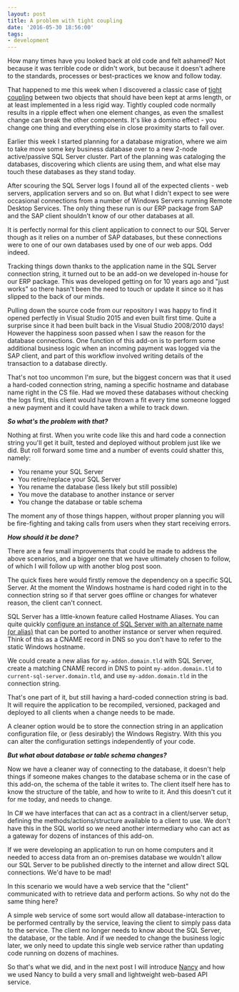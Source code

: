 ```yaml
---
layout: post
title: A problem with tight coupling
date: '2016-05-30 18:56:00'
tags:
- development
---
```


How many times have you looked back at old code and felt ashamed? Not because it was terrible code or didn't work, but because it doesn't adhere to the standards, processes or best-practices we know and follow today.

That happened to me this week when I discovered a classic case of [tight coupling](https://en.wikipedia.org/wiki/Coupling_(computer_programming)) between two objects that should have been kept at arms length, or at least implemented in a less rigid way. Tightly coupled code normally results in a ripple effect when one element changes, as even the smallest change can break the other components. It's like a domino effect - you change one thing and everything else in close proximity starts to fall over.

Earlier this week I started planning for a database migration, where we aim to take move some key business database over to a new 2-node active/passive SQL Server cluster. Part of the planning was cataloging the databases, discovering which clients are using them, and what else may touch these databases as they stand today.

After scouring the SQL Server logs I found all of the expected clients - web servers, application servers and so on. But what I didn't expect to see were occasional connections from a number of Windows Servers running Remote Desktop Services. The only thing these run is our ERP package from SAP and the SAP client shouldn't know of our other databases at all.

It is perfectly normal for this client application to connect to our SQL Server though as it relies on a number of SAP databases, but these connections were to one of our own databases used by one of our web apps. Odd indeed.

Tracking things down thanks to the application name in the SQL Server connection string, it turned out to be an add-on we developed in-house for our ERP package. This was developed getting on for 10 years ago and "just works" so there hasn't been the need to touch or update it since so it has slipped to the back of our minds.

Pulling down the source code from our repository I was happy to find it opened perfectly in Visual Studio 2015 and even built first time. Quite a surprise since it had been built back in the Visual Studio 2008/2010 days! However the happiness soon passed when I saw the reason for the database connections. One function of this add-on is to perform some additional business logic when an incoming payment was logged via the SAP client, and part of this workflow involved writing details of the transaction to a database directly.

That's not too uncommon I'm sure, but the biggest concern was that it used a hard-coded connection string, naming a specific hostname and database name right in the CS file. Had we moved these databases without checking the logs first, this client would have thrown a fit every time someone logged a new payment and it could have taken a while to track down.

***So what's the problem with that?***

Nothing at first. When you write code like this and hard code a connection string you'll get it built, tested and deployed without problem just like we did. But roll forward some time and a number of events could shatter this, namely:

- You rename your SQL Server
- You retire/replace your SQL Server
- You rename the database (less likely but still possible)
- You move the database to another instance or server
- You change the database or table schema

The moment any of those things happen, without proper planning you will be fire-fighting and taking calls from users when they start receiving errors.

***How should it be done?***

There are a few small improvements that could be made to address the above scenarios, and a bigger one that we have ultimately chosen to follow, of which I will follow up with another blog post soon.

The quick fixes here would firstly remove the dependency on a specific SQL Server. At the moment the Windows hostname is hard coded right in to the connection string so if that server goes offline or changes for whatever reason, the client can't connect.

SQL Server has a little-known feature called Hostname Aliases. You can quite quickly [configure an instance of SQL Server with an alternate name (or alias)](https://msdn.microsoft.com/en-GB/library/ms190445.aspx) that can be ported to another instance or server when required. Think of this as a CNAME record in DNS so you don't have to refer to the static Windows hostname.

We could create a new alias for ```my-addon.domain.tld``` with SQL Server, create a matching CNAME record in DNS to point ```my-addon.domain.tld``` to ```current-sql-server.domain.tld```, and use ```my-addon.domain.tld``` in the connection string.

That's one part of it, but still having a hard-coded connection string is bad. It will require the application to be recompiled, versioned, packaged and deployed to all clients when a change needs to be made.

A cleaner option would be to store the connection string in an application configuration file, or (less desirably) the Windows Registry. With this you can alter the configuration settings independently of your code.

***But what about database or table schema changes?***

Now we have a cleaner way of connecting to the database, it doesn't help things if someone makes changes to the database schema or in the case of this add-on, the schema of the table it writes to. The client itself here has to know the structure of the table, and how to write to it. And this doesn't cut it for me today, and needs to change.

In C# we have interfaces that can act as a contract in a client/server setup, defining the methods/actions/structure available to a client to use. We don't have this in the SQL world so we need another intermediary who can act as a gateway for dozens of instances of this add-on.

If we were developing an application to run on home computers and it needed to access data from an on-premises database we wouldn't allow our SQL Server to be published directly to the internet and allow direct SQL connections. We'd have to be mad!

In this scenario we would have a web service that the "client" communicated with to retrieve data and perform actions. So why not do the same thing here?

A simple web service of some sort would allow all database-interaction to be performed centrally by the service, leaving the client to simply pass data to the service. The client no longer needs to know about the SQL Server, the database, or the table. And if we needed to change the business logic later, we only need to update this single web service rather than updating code running on dozens of machines.

So that's what we did, and in the next post I will introduce [Nancy](http://nancyfx.org) and how we used Nancy to build a very small and lightweight web-based API service.